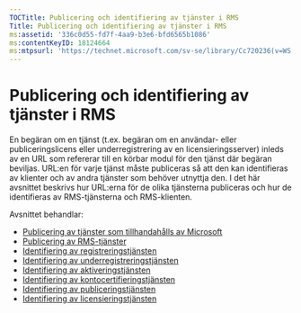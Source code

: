 ```yaml
---
TOCTitle: Publicering och identifiering av tjänster i RMS
Title: Publicering och identifiering av tjänster i RMS
ms:assetid: '336c0d55-fd7f-4aa9-b3e6-bfd6565b1086'
ms:contentKeyID: 18124664
ms:mtpsurl: 'https://technet.microsoft.com/sv-se/library/Cc720236(v=WS.10)'
---
```


Publicering och identifiering av tjänster i RMS
===============================================

En begäran om en tjänst (t.ex. begäran om en användar- eller publiceringslicens eller underregistrering av en licensieringsserver) inleds av en URL som refererar till en körbar modul för den tjänst där begäran beviljas. URL:en för varje tjänst måste publiceras så att den kan identifieras av klienter och av andra tjänster som behöver utnyttja den. I det här avsnittet beskrivs hur URL:erna för de olika tjänsterna publiceras och hur de identifieras av RMS-tjänsterna och RMS-klienten.

Avsnittet behandlar:

-   [Publicering av tjänster som tillhandahålls av Microsoft](https://technet.microsoft.com/7ee8cb4d-1b46-48be-8a4c-5ff6a458231a)
-   [Publicering av RMS-tjänster](https://technet.microsoft.com/3cca9325-6bd3-49ad-aa3f-e0693205d3f4)
-   [Identifiering av registreringstjänsten](https://technet.microsoft.com/bbeb00bd-04e0-4df6-8615-76aa8125b620)
-   [Identifiering av underregistreringstjänsten](https://technet.microsoft.com/b159953a-af38-4a9e-8c87-1aff5fb4e366)
-   [Identifiering av aktiveringstjänsten](https://technet.microsoft.com/e178d81b-b35c-4958-87ef-e077e2204b32)
-   [Identifiering av kontocertifieringstjänsten](https://technet.microsoft.com/293a2f91-4712-45ec-8b74-7533f4144cbd)
-   [Identifiering av publiceringstjänsten](https://technet.microsoft.com/5d500841-a202-4865-b5d2-d0775d4e1bbc)
-   [Identifiering av licensieringstjänsten](https://technet.microsoft.com/4eabbb76-b359-443a-b737-098c5659e9c6)
